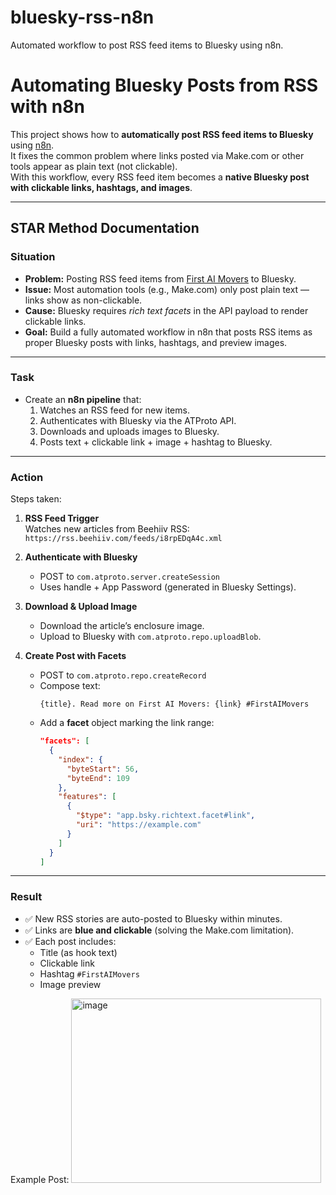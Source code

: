 # bluesky-rss-n8n
Automated workflow to post RSS feed items to Bluesky using n8n.


# Automating Bluesky Posts from RSS with n8n

This project shows how to **automatically post RSS feed items to Bluesky** using [n8n](https://n8n.io).  
It fixes the common problem where links posted via Make.com or other tools appear as plain text (not clickable).  
With this workflow, every RSS feed item becomes a **native Bluesky post with clickable links, hashtags, and images**.

---

## STAR Method Documentation

### **Situation**
- **Problem:** Posting RSS feed items from [First AI Movers](https://bsky.app/profile/firstaimovers.bsky.social) to Bluesky.  
- **Issue:** Most automation tools (e.g., Make.com) only post plain text — links show as non-clickable.  
- **Cause:** Bluesky requires *rich text facets* in the API payload to render clickable links.  
- **Goal:** Build a fully automated workflow in n8n that posts RSS items as proper Bluesky posts with links, hashtags, and preview images.

---

### **Task**
- Create an **n8n pipeline** that:
  1. Watches an RSS feed for new items.
  2. Authenticates with Bluesky via the ATProto API.
  3. Downloads and uploads images to Bluesky.
  4. Posts text + clickable link + image + hashtag to Bluesky.

---

### **Action**
Steps taken:
1. **RSS Feed Trigger**  
   Watches new articles from Beehiiv RSS:  
   `https://rss.beehiiv.com/feeds/i8rpEDqA4c.xml`

2. **Authenticate with Bluesky**  
   - POST to `com.atproto.server.createSession`
   - Uses handle + App Password (generated in Bluesky Settings).

3. **Download & Upload Image**  
   - Download the article’s enclosure image.
   - Upload to Bluesky with `com.atproto.repo.uploadBlob`.

4. **Create Post with Facets**  
   - POST to `com.atproto.repo.createRecord`
   - Compose text:  
     ```
     {title}. Read more on First AI Movers: {link} #FirstAIMovers
     ```
   - Add a **facet** object marking the link range:
     ```json
     "facets": [
       {
         "index": {
           "byteStart": 56,
           "byteEnd": 109
         },
         "features": [
           {
             "$type": "app.bsky.richtext.facet#link",
             "uri": "https://example.com"
           }
         ]
       }
     ]
     ```

---

### **Result**
- ✅ New RSS stories are auto-posted to Bluesky within minutes.  
- ✅ Links are **blue and clickable** (solving the Make.com limitation).  
- ✅ Each post includes:
  - Title (as hook text)  
  - Clickable link  
  - Hashtag `#FirstAIMovers`  
  - Image preview  

Example Post:
<img width="400" height="295" alt="image" src="https://github.com/user-attachments/assets/0ef67f7b-bc0c-470c-83cc-7ec3824620d2" />



